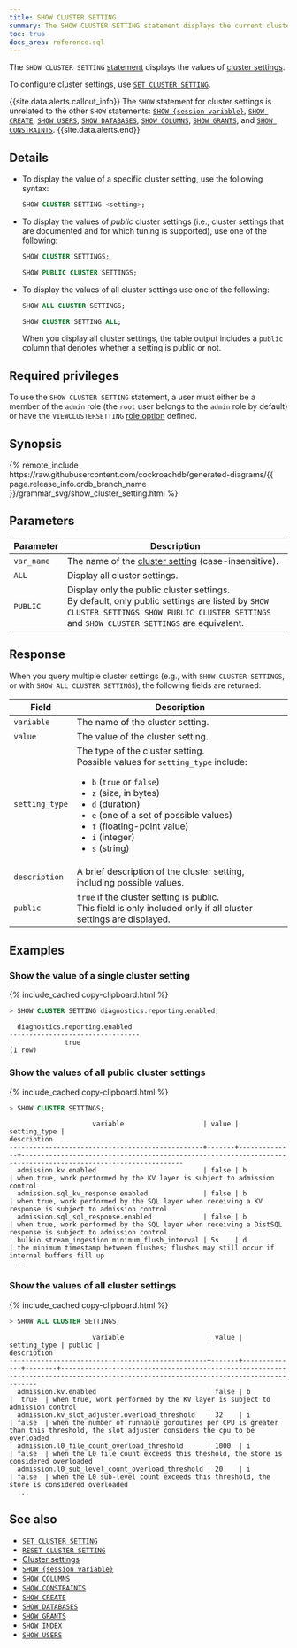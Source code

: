 ```yaml
---
title: SHOW CLUSTER SETTING
summary: The SHOW CLUSTER SETTING statement displays the current cluster settings.
toc: true
docs_area: reference.sql
---
```


The `SHOW CLUSTER SETTING` [statement](sql-statements.html) displays the values of [cluster settings](cluster-settings.html).

To configure cluster settings, use [`SET CLUSTER SETTING`](set-cluster-setting.html).

{{site.data.alerts.callout_info}}
The `SHOW` statement for cluster settings is unrelated to the other `SHOW` statements: <a href="show-vars.html"><code>SHOW {session variable}</code></a>, <a href="show-create.html"><code>SHOW CREATE</code></a>, <a href="show-users.html"><code>SHOW USERS</code></a>, <a href="show-databases.html"><code>SHOW DATABASES</code></a>, <a href="show-columns.html"><code>SHOW COLUMNS</code></a>, <a href="show-grants.html"><code>SHOW GRANTS</code></a>, and <a href="show-constraints.html"><code>SHOW CONSTRAINTS</code></a>.
{{site.data.alerts.end}}

## Details

- To display the value of a specific cluster setting, use the following syntax:

    ~~~ sql
    SHOW CLUSTER SETTING <setting>;
    ~~~

- To display the values of *public* cluster settings (i.e., cluster settings that are documented and for which tuning is supported), use one of the following:

    ~~~ sql
    SHOW CLUSTER SETTINGS;
    ~~~
    ~~~ sql
    SHOW PUBLIC CLUSTER SETTINGS;
    ~~~

-  To display the values of all cluster settings use one of the following:

    ~~~ sql
    SHOW ALL CLUSTER SETTINGS;
    ~~~
    ~~~ sql
    SHOW CLUSTER SETTING ALL;
    ~~~

    When you display all cluster settings, the table output includes a `public` column that denotes whether a setting is public or not.

## Required privileges

To use the `SHOW CLUSTER SETTING` statement, a user must either be a member of the `admin` role (the `root` user belongs to the `admin` role by default) or have the `VIEWCLUSTERSETTING` [role option](security-reference/authorization.html#role-options) defined.

## Synopsis

<div>
{% remote_include https://raw.githubusercontent.com/cockroachdb/generated-diagrams/{{ page.release_info.crdb_branch_name }}/grammar_svg/show_cluster_setting.html %}
</div>

## Parameters

Parameter | Description
----------|------------
`var_name` | The name of the [cluster setting](cluster-settings.html) (case-insensitive).
`ALL` | Display all cluster settings.
`PUBLIC` | Display only the public cluster settings.<br>By default, only public settings are listed by `SHOW CLUSTER SETTINGS`. `SHOW PUBLIC CLUSTER SETTINGS` and `SHOW CLUSTER SETTINGS` are equivalent.

## Response

When you query multiple cluster settings (e.g., with `SHOW CLUSTER SETTINGS`, or with `SHOW ALL CLUSTER SETTINGS`), the following fields are returned:

Field | Description
------|------------
`variable` | The name of the cluster setting.
`value` | The value of the cluster setting.
`setting_type` | The type of the cluster setting.<br>Possible values for `setting_type` include:<ul><li>`b` (`true` or `false`)</li><li>`z` (size, in bytes)</li><li>`d` (duration)</li><li>`e` (one of a set of possible values)</li><li>`f` (floating-point value)</li><li>`i` (integer)</li><li>`s` (string)</li></ul>
`description` | A brief description of the cluster setting, including possible values.
`public` | `true` if the cluster setting is public.<br>This field is only included only if all cluster settings are displayed.

## Examples

### Show the value of a single cluster setting

{% include_cached copy-clipboard.html %}
~~~ sql
> SHOW CLUSTER SETTING diagnostics.reporting.enabled;
~~~

~~~
  diagnostics.reporting.enabled
---------------------------------
              true
(1 row)
~~~

### Show the values of all public cluster settings

{% include_cached copy-clipboard.html %}
~~~ sql
> SHOW CLUSTER SETTINGS;
~~~

~~~
                     variable                    | value | setting_type |                                                 description
-------------------------------------------------+-------+--------------+---------------------------------------------------------------------------------------------------------------
  admission.kv.enabled                           | false | b            | when true, work performed by the KV layer is subject to admission control
  admission.sql_kv_response.enabled              | false | b            | when true, work performed by the SQL layer when receiving a KV response is subject to admission control
  admission.sql_sql_response.enabled             | false | b            | when true, work performed by the SQL layer when receiving a DistSQL response is subject to admission control
  bulkio.stream_ingestion.minimum_flush_interval | 5s    | d            | the minimum timestamp between flushes; flushes may still occur if internal buffers fill up
  ...
~~~

### Show the values of all cluster settings

{% include_cached copy-clipboard.html %}
~~~ sql
> SHOW ALL CLUSTER SETTINGS;
~~~

~~~
                     variable                     | value | setting_type | public |                                                             description
--------------------------------------------------+-------+--------------+--------+--------------------------------------------------------------------------------------------------------------------------------------
  admission.kv.enabled                            | false | b            |  true  | when true, work performed by the KV layer is subject to admission control
  admission.kv_slot_adjuster.overload_threshold   | 32    | i            | false  | when the number of runnable goroutines per CPU is greater than this threshold, the slot adjuster considers the cpu to be overloaded
  admission.l0_file_count_overload_threshold      | 1000  | i            | false  | when the L0 file count exceeds this theshold, the store is considered overloaded
  admission.l0_sub_level_count_overload_threshold | 20    | i            | false  | when the L0 sub-level count exceeds this threshold, the store is considered overloaded
  ...
~~~

## See also

- [`SET CLUSTER SETTING`](set-cluster-setting.html)
- [`RESET CLUSTER SETTING`](reset-cluster-setting.html)
- [Cluster settings](cluster-settings.html)
- [`SHOW {session variable}`](show-vars.html)
- [`SHOW COLUMNS`](show-columns.html)
- [`SHOW CONSTRAINTS`](show-constraints.html)
- [`SHOW CREATE`](show-create.html)
- [`SHOW DATABASES`](show-databases.html)
- [`SHOW GRANTS`](show-grants.html)
- [`SHOW INDEX`](show-index.html)
- [`SHOW USERS`](show-users.html)
